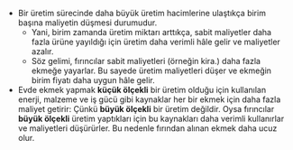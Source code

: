 - Bir üretim sürecinde daha büyük üretim hacimlerine ulaştıkça birim başına maliyetin düşmesi durumudur.
	- Yani, birim zamanda üretim miktarı arttıkça, sabit maliyetler daha fazla ürüne yayıldığı için üretim daha verimli hâle gelir ve maliyetler azalır.
	- Söz gelimi, fırıncılar sabit maliyetleri (örneğin kira.) daha fazla ekmeğe yayarlar. Bu sayede üretim maliyetleri düşer ve ekmeğin birim fiyatı daha uygun hâle gelir.
- Evde ekmek yapmak **küçük ölçekli** bir üretim olduğu için kullanılan enerji, malzeme ve iş gücü gibi kaynaklar her bir ekmek için daha fazla maliyet getirir: Çünkü **büyük ölçekli** bir üretim değildir. Oysa fırıncılar **büyük ölçekli** üretim yaptıkları için bu kaynakları daha verimli kullanırlar ve maliyetleri düşürürler. Bu nedenle fırından alınan ekmek daha ucuz olur.